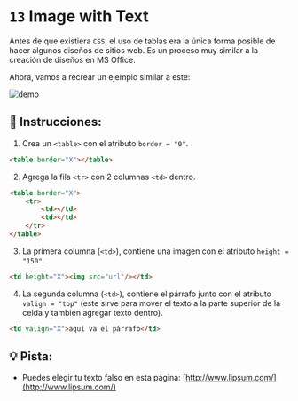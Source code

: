 # `13` Image with Text

Antes de que existiera `CSS`, el uso de tablas era la única forma posible de hacer algunos diseños de sitios web. Es un proceso muy similar a la creación de diseños en MS Office.

Ahora, vamos a recrear un ejemplo similar a este:

![demo](../../.learn/assets/opTIFpg.png?raw=true)

## 📝 Instrucciones:

1. Crea un `<table>` con el atributo `border = "0"`.

```html
<table border="X"></table>
```

2. Agrega la fila `<tr>` con 2 columnas `<td>` dentro.

```html
<table border="X">
    <tr>
        <td></td>
        <td></td>
    </tr>
</table>
```

3. La primera columna (`<td>`), contiene una imagen con el atributo `height = "150"`.

```html
<td height="X"><img src="url"/></td>
```

4. La segunda columna (`<td>`), contiene el párrafo junto con el atributo `valign = "top"` (este sirve para mover el texto a la parte superior de la celda y también agregar texto dentro).

```html
<td valign="X">aquí va el párrafo</td>
```

## 💡 Pista:

+ Puedes elegir tu texto falso en esta página: [http://www.lipsum.com/](http://www.lipsum.com/)
